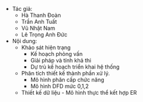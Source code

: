 * Tác giả:
  - Hà Thanh Đoàn
  - Trần Anh Tuất
  - Vũ Nhật Nam
  - Lê Trọng Anh Đức
* Nội dung:
  - Khảo sát hiện trạng
    + Kế hoạch phỏng vấn
    + Giải pháp và tính khả thi
    + Dự trù kế hoạch triển khai hệ thống
  - Phân tích thiết kế thành phần xử lý.
    + Mô hình phân cấp chức năng
    + Mô hình DFD mức 0,1,2 
  - Thiết kế dữ liệu - Mô hình thực thể kết hợp ER
    
